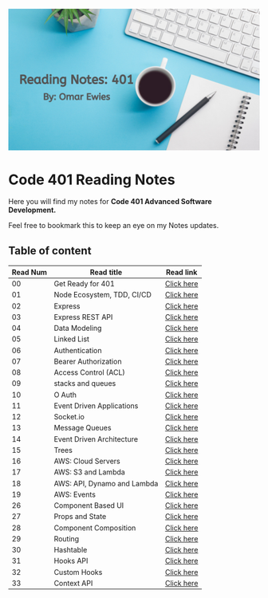 ![notes](images/reading.png)

# Code 401 Reading Notes

Here you will find my notes for **Code 401
Advanced Software Development.**

 Feel free to bookmark this to keep an eye on my Notes updates.

## Table of content

Read Num | Read title | Read link
------------ | ------------- | --------------
00 |  Get Ready for 401| [Click here](https://oebitw.github.io/401-notes/articles/read00)
01 |  Node Ecosystem, TDD, CI/CD | [Click here](https://oebitw.github.io/401-notes/articles/read01)
02 |  Express | [Click here](https://oebitw.github.io/401-notes/articles/read02)
03 |  Express REST API | [Click here](https://oebitw.github.io/401-notes/articles/read03)
04 |  Data Modeling | [Click here](https://oebitw.github.io/401-notes/articles/read04)
05 |  Linked List | [Click here](https://oebitw.github.io/401-notes/articles/read05)
06 |  Authentication | [Click here](https://oebitw.github.io/401-notes/articles/read06)
07 |  Bearer Authorization | [Click here](https://oebitw.github.io/401-notes/articles/read07)
08 |  Access Control (ACL) | [Click here](https://oebitw.github.io/401-notes/articles/read08)
09 |  stacks and queues | [Click here](https://oebitw.github.io/401-notes/articles/read09)
10 |  O Auth | [Click here](https://oebitw.github.io/401-notes/articles/read10)
11 |  Event Driven Applications| [Click here](https://oebitw.github.io/401-notes/articles/read11)
12 |  Socket.io| [Click here](https://oebitw.github.io/401-notes/articles/read12)
13 |  Message Queues| [Click here](https://oebitw.github.io/401-notes/articles/read13)
14 | Event Driven Architecture| [Click here](https://oebitw.github.io/401-notes/articles/read14)
15 | Trees | [Click here](https://oebitw.github.io/401-notes/articles/read15)
16 | AWS: Cloud Servers | [Click here](https://oebitw.github.io/401-notes/articles/read16)
17 |  AWS: S3 and Lambda| [Click here](https://oebitw.github.io/401-notes/articles/read17)
18 |  AWS: API, Dynamo and Lambda| [Click here](https://oebitw.github.io/401-notes/articles/read18)
19 |  AWS: Events| [Click here](https://oebitw.github.io/401-notes/articles/read19)
26 |  Component Based UI| [Click here](https://oebitw.github.io/401-notes/articles/read26)
27 | Props and State| [Click here](https://oebitw.github.io/401-notes/articles/read27)
28 |Component Composition | [Click here](https://oebitw.github.io/401-notes/articles/read28)
29 |Routing | [Click here](https://oebitw.github.io/401-notes/articles/read29)
30| Hashtable | [Click here](https://oebitw.github.io/401-notes/articles/read30)
31| Hooks API | [Click here](https://oebitw.github.io/401-notes/articles/read31)
32| Custom Hooks| [Click here](https://oebitw.github.io/401-notes/articles/read32)
33| Context API| [Click here](https://oebitw.github.io/401-notes/articles/read33)






